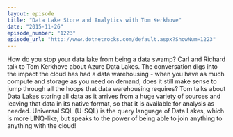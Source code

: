 ```yaml
---
layout: episode
title: "Data Lake Store and Analytics with Tom Kerkhove"
date: "2015-11-26"
episode_number: "1223"
episode_url: "http://www.dotnetrocks.com/default.aspx?ShowNum=1223"
---
```


How do you stop your data lake from being a data swamp? Carl and Richard talk to Tom Kerkhove about Azure Data Lakes. The conversation digs into the impact the cloud has had a data warehousing - when you have as much compute and storage as you need on demand, does it still make sense to jump through all the hoops that data warehousing requires? Tom talks about Data Lakes storing all data as it arrives from a huge variety of sources and leaving that data in its native format, so that it is available for analysis as needed. Universal SQL (U-SQL) is the query language of Data Lakes, which is more LINQ-like, but speaks to the power of being able to join anything to anything with the cloud!
